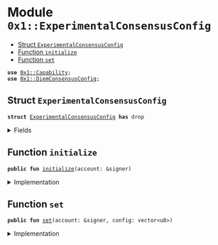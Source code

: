 
<a name="0x1_ExperimentalConsensusConfig"></a>

# Module `0x1::ExperimentalConsensusConfig`



-  [Struct `ExperimentalConsensusConfig`](#0x1_ExperimentalConsensusConfig_ExperimentalConsensusConfig)
-  [Function `initialize`](#0x1_ExperimentalConsensusConfig_initialize)
-  [Function `set`](#0x1_ExperimentalConsensusConfig_set)


<pre><code><b>use</b> <a href="../../../../../../../experimental/releases/artifacts/current/build/MoveStdlib/docs/Capability.md#0x1_Capability">0x1::Capability</a>;
<b>use</b> <a href="DiemConsensusConfig.md#0x1_DiemConsensusConfig">0x1::DiemConsensusConfig</a>;
</code></pre>



<a name="0x1_ExperimentalConsensusConfig_ExperimentalConsensusConfig"></a>

## Struct `ExperimentalConsensusConfig`



<pre><code><b>struct</b> <a href="ExperimentalConsensusConfig.md#0x1_ExperimentalConsensusConfig">ExperimentalConsensusConfig</a> <b>has</b> drop
</code></pre>



<details>
<summary>Fields</summary>


<dl>
<dt>
<code>dummy_field: bool</code>
</dt>
<dd>

</dd>
</dl>


</details>

<a name="0x1_ExperimentalConsensusConfig_initialize"></a>

## Function `initialize`



<pre><code><b>public</b> <b>fun</b> <a href="ExperimentalConsensusConfig.md#0x1_ExperimentalConsensusConfig_initialize">initialize</a>(account: &signer)
</code></pre>



<details>
<summary>Implementation</summary>


<pre><code><b>public</b> <b>fun</b> <a href="ExperimentalConsensusConfig.md#0x1_ExperimentalConsensusConfig_initialize">initialize</a>(account: &signer) {
    <a href="DiemConsensusConfig.md#0x1_DiemConsensusConfig_initialize">DiemConsensusConfig::initialize</a>&lt;<a href="ExperimentalConsensusConfig.md#0x1_ExperimentalConsensusConfig">ExperimentalConsensusConfig</a>&gt;(account);
    <a href="../../../../../../../experimental/releases/artifacts/current/build/MoveStdlib/docs/Capability.md#0x1_Capability_create">Capability::create</a>&lt;<a href="ExperimentalConsensusConfig.md#0x1_ExperimentalConsensusConfig">ExperimentalConsensusConfig</a>&gt;(account, &<a href="ExperimentalConsensusConfig.md#0x1_ExperimentalConsensusConfig">ExperimentalConsensusConfig</a> {});
}
</code></pre>



</details>

<a name="0x1_ExperimentalConsensusConfig_set"></a>

## Function `set`



<pre><code><b>public</b> <b>fun</b> <a href="ExperimentalConsensusConfig.md#0x1_ExperimentalConsensusConfig_set">set</a>(account: &signer, config: vector&lt;u8&gt;)
</code></pre>



<details>
<summary>Implementation</summary>


<pre><code><b>public</b> <b>fun</b> <a href="ExperimentalConsensusConfig.md#0x1_ExperimentalConsensusConfig_set">set</a>(account: &signer, config: vector&lt;u8&gt;) {
    <a href="DiemConsensusConfig.md#0x1_DiemConsensusConfig_set">DiemConsensusConfig::set</a>(
        config, &<a href="../../../../../../../experimental/releases/artifacts/current/build/MoveStdlib/docs/Capability.md#0x1_Capability_acquire">Capability::acquire</a>(account, &<a href="ExperimentalConsensusConfig.md#0x1_ExperimentalConsensusConfig">ExperimentalConsensusConfig</a> {})
    );
}
</code></pre>



</details>
